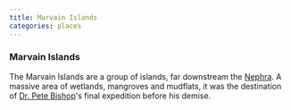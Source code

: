 ```yaml
---
title: Marvain Islands
categories: places
---
```


### Marvain Islands

The Marvain Islands are a group of islands, far downstream the [Nephra](Nephra). A massive area of wetlands, mangroves and mudflats, it was the destination of [Dr. Pete Bishop](PeteBishop)'s final expedition before his demise.
